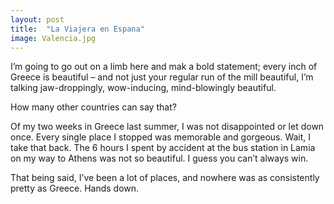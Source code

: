 ```yaml
---
layout: post
title:  "La Viajera en Espana"
image: Valencia.jpg
---
```


I’m going to go out on a limb here and mak a bold statement; every inch of Greece is beautiful – and not just your regular run of the mill beautiful, I’m talking jaw-droppingly, wow-inducing, mind-blowingly beautiful.

How many other countries can say that?

Of my two weeks in Greece last summer, I was not disappointed or let down once. Every single place I stopped was memorable and gorgeous. Wait, I take that back. The 6 hours I spent by accident at the bus station in Lamia on my way to Athens was not so beautiful. I guess you can’t always win.

That being said, I’ve been a lot of places, and nowhere was as consistently pretty as Greece. Hands down.